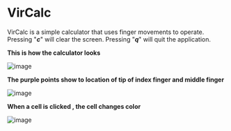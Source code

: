 # VirCalc

VirCalc is a simple calculator that uses finger movements to operate.
Pressing "_**c**_" will clear the screen.
Pressing "_**q**_" will quit the application.

**This is how the calculator looks**

![image](https://user-images.githubusercontent.com/75874245/181190969-bdec4897-4ea1-42af-ae69-bde24685217f.png)

**The purple points show to location of tip of index finger and middle finger**

![image](https://user-images.githubusercontent.com/75874245/181191403-a4f17a08-e33e-47ab-a0f2-c959bc6fc02e.png)

**When a cell is clicked , the cell changes color**

![image](https://user-images.githubusercontent.com/75874245/181191666-6522bbaa-df30-4024-8d68-06e4a64ef425.png)


